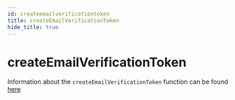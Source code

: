 ```yaml
---
id: createemailverificationtoken
title: createEmailVerificationToken
hide_title: true
---
```


# createEmailVerificationToken

Information about the `createEmailVerificationToken` function can be found [here](../emailpassword/createemailverificationtoken)
